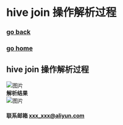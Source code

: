 # hive join 操作解析过程
### [go back](/hive.md)      
### [go home](../README.md)    
 
## hive join 操作解析过程
![图片](/static/img/up-7971b047b4f3fdba6f0e6369c8da69fc4fb.png)  
**解析结果**  
![图片](/static/img/up-47d6a8043e6473a94e6db53c4f51d921121.png)  




#### 联系邮箱 xxx_xxx@aliyun.com

